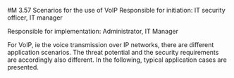 #M 3.57 Scenarios for the use of VoIP
Responsible for initiation: IT security officer, IT manager

Responsible for implementation: Administrator, IT Manager

For VoIP, ie the voice transmission over IP networks, there are different application scenarios. The threat potential and the security requirements are accordingly also different. In the following, typical application cases are presented.



